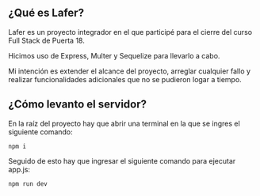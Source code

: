 <h2>¿Qué es Lafer?</h2>
<p>Lafer es un proyecto integrador en el que participé para el cierre del curso Full Stack de Puerta 18.</p>
<p>Hicimos uso de Express, Multer y Sequelize para llevarlo a cabo.</p>
<p>Mi intención es extender el alcance del proyecto, arreglar cualquier fallo  y realizar funcionalidades adicionales que no se pudieron logar a tiempo.</p>
<h2>¿Cómo levanto el servidor?</h2>
<p>En la raíz del proyecto hay que abrir una terminal en la que se ingres el siguiente comando:</p>

```
npm i
```

Seguido de esto hay que ingresar el siguiente comando para ejecutar app.js:

```
npm run dev
```
